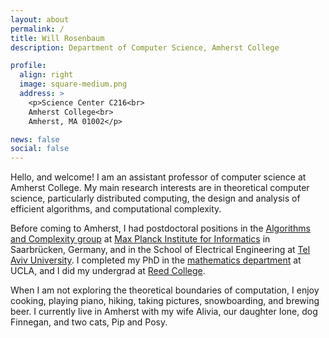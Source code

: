 ```yaml
---
layout: about
permalink: /
title: Will Rosenbaum
description: Department of Computer Science, Amherst College

profile:
  align: right
  image: square-medium.png
  address: >
    <p>Science Center C216<br>
    Amherst College<br>
    Amherst, MA 01002</p>

news: false
social: false
---
```


Hello, and welcome! I am an assistant professor of computer science at Amherst College. My main research interests are in theoretical computer science, particularly distributed computing, the design and analysis of efficient algorithms, and computational complexity.

Before coming to Amherst, I had postdoctoral positions in the [Algorithms and Complexity group](https://www.mpi-inf.mpg.de/departments/algorithms-complexity) at [Max Planck Institute for Informatics](https://www.mpi-inf.mpg.de/home/) in Saarbrücken, Germany, and in the School of Electrical Engineering at [Tel Aviv University](https://english.tau.ac.il/). I completed my PhD in the [mathematics department](https://ww3.math.ucla.edu/) at UCLA, and I did my undergrad at [Reed College](https://www.reed.edu/).

When I am not exploring the theoretical boundaries of computation, I enjoy cooking, playing piano, hiking, taking pictures, snowboarding, and brewing beer. I currently live in Amherst with my wife Alivia, our daughter Ione, dog Finnegan, and two cats, Pip and Posy.
